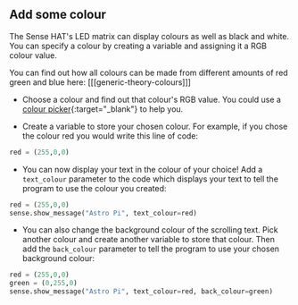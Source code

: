 ## Add some colour

The Sense HAT's LED matrix can display colours as well as black and white. You can specify a colour by creating a variable and assigning it a RGB colour value.

You can find out how all colours can be made from different amounts of red green and blue here:
[[[generic-theory-colours]]]

+ Choose a colour and find out that colour's RGB value. You could use a [colour picker](https://www.w3schools.com/colors/colors_rgb.asp){:target="_blank"} to help you.

+ Create a variable to store your chosen colour. For example, if you chose the colour red you would write this line of code:

```python
red = (255,0,0)
```

+ You can now display your text in the colour of your choice! Add a `text_colour` parameter to the code which displays your text to tell the program to use the colour you created:

```python
red = (255,0,0)
sense.show_message("Astro Pi", text_colour=red)
```

+ You can also change the background colour of the scrolling text. Pick another colour and create another variable to store that colour. Then add the `back_colour` parameter to tell the program to use your chosen background colour:

```python
red = (255,0,0)
green = (0,255,0)
sense.show_message("Astro Pi", text_colour=red, back_colour=green)
```
